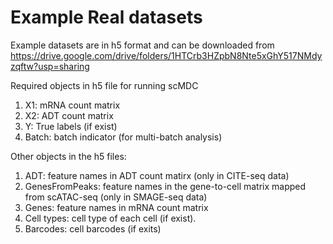 # Example Real datasets
Example datasets are in h5 format and can be downloaded from https://drive.google.com/drive/folders/1HTCrb3HZpbN8Nte5xGhY517NMdyzqftw?usp=sharing  
  
Required objects in h5 file for running scMDC
1) X1: mRNA count matrix
2) X2: ADT count matrix
3) Y: True labels (if exist)
4) Batch: batch indicator (for multi-batch analysis)

Other objects in the h5 files:
1) ADT: feature names in ADT count matirx (only in CITE-seq data)
2) GenesFromPeaks: feature names in the gene-to-cell matrix mapped from scATAC-seq (only in SMAGE-seq data)
3) Genes: feature names in mRNA count matrix
4) Cell types: cell type of each cell (if exist).
5) Barcodes: cell barcodes (if exits)
